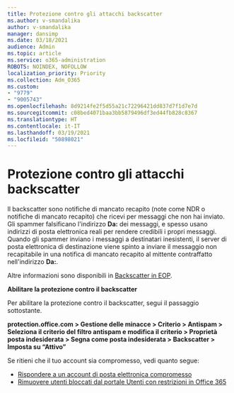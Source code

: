 ```yaml
---
title: Protezione contro gli attacchi backscatter
ms.author: v-smandalika
author: v-smandalika
manager: dansimp
ms.date: 03/18/2021
audience: Admin
ms.topic: article
ms.service: o365-administration
ROBOTS: NOINDEX, NOFOLLOW
localization_priority: Priority
ms.collection: Adm_O365
ms.custom:
- "9779"
- "9005743"
ms.openlocfilehash: 8d9214fe2f5d55a21c72296421dd837d7f1d7e7d
ms.sourcegitcommit: c08bed4071baa3bb5879496df3ed44fb828c8367
ms.translationtype: HT
ms.contentlocale: it-IT
ms.lasthandoff: 03/19/2021
ms.locfileid: "50898021"
---
```

# <a name="protection-from-backscatter-attack"></a>Protezione contro gli attacchi backscatter

Il backscatter sono notifiche di mancato recapito (note come NDR o notifiche di mancato recapito) che ricevi per messaggi che non hai inviato. Gli spammer falsificano l'indirizzo **Da:** dei messaggi, e spesso usano indirizzi di posta elettronica reali per rendere credibili i propri messaggi. Quando gli spammer inviano i messaggi a destinatari inesistenti, il server di posta elettronica di destinazione viene spinto a inviare il messaggio non recapitabile in una notifica di mancato recapito al mittente contraffatto nell'indirizzo **Da:**.

Altre informazioni sono disponibili in [Backscatter in EOP](https://docs.microsoft.com/microsoft-365/security/office-365-security/backscatter-messages-and-eop).

**Abilitare la protezione contro il backscatter**

Per abilitare la protezione contro il backscatter, segui il passaggio sottostante.

**protection.office.com > Gestione delle minacce > Criterio > Antispam > Seleziona il criterio del filtro antispam e modifica il criterio > Proprietà posta indesiderata > Segna come posta indesiderata > Backscatter > Imposta su “Attivo”**

Se ritieni che il tuo account sia compromesso, vedi quanto segue:

- [Rispondere a un account di posta elettronica compromesso](https://docs.microsoft.com/microsoft-365/security/office-365-security/responding-to-a-compromised-email-account)
- [Rimuovere utenti bloccati dal portale Utenti con restrizioni in Office 365](https://docs.microsoft.com/microsoft-365/security/office-365-security/removing-user-from-restricted-users-portal-after-spam)



